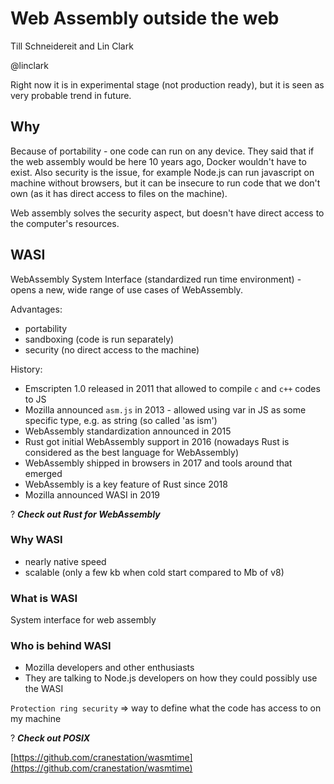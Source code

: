 # Web Assembly outside the web

Till Schneidereit and Lin Clark

@linclark

Right now it is in experimental stage (not production ready), but it is seen as very probable trend in future.

## Why

Because of portability - one code can run on any device. They said that if the web assembly would be here 10 years ago, Docker wouldn't have to exist. Also security is the issue, for example Node.js can run javascript on machine without browsers, but it can be insecure to run code that we don't own (as it has direct access to files on the machine).

Web assembly solves the security aspect, but doesn't have direct access to the computer's resources.

## WASI

WebAssembly System Interface (standardized run time environment) - opens a new, wide range of use cases of WebAssembly.

Advantages:

* portability
* sandboxing (code is run separately)
* security (no direct access to the machine)

History:

* Emscripten 1.0 released in 2011 that allowed to compile `c` and `c++` codes to JS
* Mozilla announced `asm.js` in 2013 - allowed using var in JS as some specific type, e.g. as string (so called 'as ism')
* WebAssembly standardization announced in 2015
* Rust got initial WebAssembly support in 2016 (nowadays Rust is considered as the best language for WebAssembly)
* WebAssembly shipped in browsers in 2017 and tools around that emerged
* WebAssembly is a key feature of Rust since 2018
* Mozilla announced WASI in 2019

? ***Check out Rust for WebAssembly***

### Why WASI

* nearly native speed
* scalable (only a few kb when cold start compared to Mb of v8)

### What is WASI

System interface for web assembly

### Who is behind WASI

* Mozilla developers and other enthusiasts
* They are talking to Node.js developers on how they could possibly use the WASI

`Protection ring security` => way to define what the code has access to on my machine

? ***Check out POSIX***

[https://github.com/cranestation/wasmtime](https://github.com/cranestation/wasmtime)
